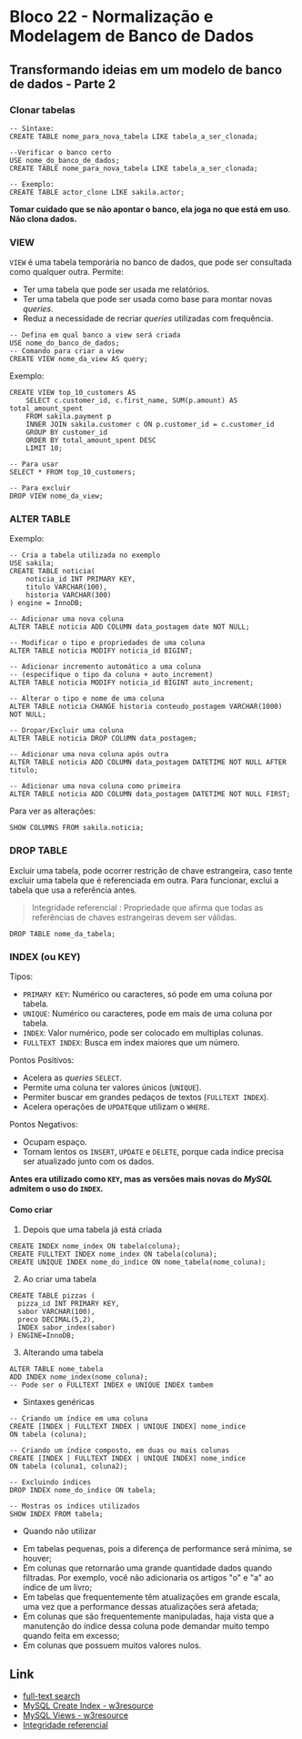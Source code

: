 # Bloco 22 - Normalização e Modelagem de Banco de Dados

## Transformando ideias em um modelo de banco de dados - Parte 2

### Clonar tabelas

```
-- Sintaxe:
CREATE TABLE nome_para_nova_tabela LIKE tabela_a_ser_clonada;

--Verificar o banco certo
USE nome_do_banco_de_dados;
CREATE TABLE nome_para_nova_tabela LIKE tabela_a_ser_clonada;

-- Exemplo:
CREATE TABLE actor_clone LIKE sakila.actor;
```

**Tomar cuidado que se não apontar o banco, ela joga no que está em uso**.
**Não clona dados.**

### VIEW

`VIEW` é uma tabela temporária no banco de dados, que pode ser consultada como qualquer outra. Permite:

- Ter uma tabela que pode ser usada me relatórios.
- Ter uma tabela que pode ser usada como base para montar novas *queries*.
- Reduz a necessidade de recriar *queries* utilizadas com frequência.

```
-- Defina em qual banco a view será criada
USE nome_do_banco_de_dados;
-- Comando para criar a view
CREATE VIEW nome_da_view AS query;
```

Exemplo:

```
CREATE VIEW top_10_customers AS
    SELECT c.customer_id, c.first_name, SUM(p.amount) AS total_amount_spent
    FROM sakila.payment p
    INNER JOIN sakila.customer c ON p.customer_id = c.customer_id
    GROUP BY customer_id
    ORDER BY total_amount_spent DESC
    LIMIT 10;

-- Para usar
SELECT * FROM top_10_customers;

-- Para excluir
DROP VIEW nome_da_view;
```

### ALTER TABLE

Exemplo:

```
-- Cria a tabela utilizada no exemplo
USE sakila;
CREATE TABLE noticia(
    noticia_id INT PRIMARY KEY,
    titulo VARCHAR(100),
    historia VARCHAR(300)
) engine = InnoDB;

-- Adicionar uma nova coluna
ALTER TABLE noticia ADD COLUMN data_postagem date NOT NULL;

-- Modificar o tipo e propriedades de uma coluna
ALTER TABLE noticia MODIFY noticia_id BIGINT;

-- Adicionar incremento automático a uma coluna
-- (especifique o tipo da coluna + auto_increment)
ALTER TABLE noticia MODIFY noticia_id BIGINT auto_increment;

-- Alterar o tipo e nome de uma coluna
ALTER TABLE noticia CHANGE historia conteudo_postagem VARCHAR(1000) NOT NULL;

-- Dropar/Excluir uma coluna
ALTER TABLE noticia DROP COLUMN data_postagem;

-- Adicionar uma nova coluna após outra
ALTER TABLE noticia ADD COLUMN data_postagem DATETIME NOT NULL AFTER titulo;

-- Adicionar uma nova coluna como primeira
ALTER TABLE noticia ADD COLUMN data_postagem DATETIME NOT NULL FIRST;
```

Para ver as alterações:
```
SHOW COLUMNS FROM sakila.noticia;
```

### DROP TABLE

Excluir uma tabela, pode ocorrer restrição de chave estrangeira, caso tente excluir uma tabela que é referenciada em outra. Para funcionar, exclui a tabela que usa a referência antes.

> Integridade referencial : Propriedade que afirma que todas as referências de chaves estrangeiras devem ser válidas.

```
DROP TABLE nome_da_tabela;
```

### INDEX (ou KEY)

Tipos:

- `PRIMARY KEY`: Numérico ou caracteres, só pode em uma coluna por tabela.
- `UNIQUE`: Numérico ou caracteres, pode em mais de uma coluna por tabela.
- `INDEX`: Valor numérico, pode ser colocado em multiplas colunas.
- `FULLTEXT INDEX`: Busca em index maiores que um número.

Pontos Positivos:

- Acelera as *queries* `SELECT`.
- Permite uma coluna ter valores únicos (`UNIQUE`).
- Permiter buscar em grandes pedaços de textos (`FULLTEXT INDEX`).
- Acelera operações de `UPDATE`que utilizam o `WHERE`.

Pontos Negativos:

- Ocupam espaço.
- Tornam lentos os `INSERT`, `UPDATE` e `DELETE`, porque cada indice precisa ser atualizado junto com os dados.

**Antes era utilizado como `KEY`, mas as versões mais novas do *MySQL* admitem o uso do `INDEX`.**

#### Como criar

1. Depois que uma tabela já está criada

```
CREATE INDEX nome_index ON tabela(coluna);
CREATE FULLTEXT INDEX nome_index ON tabela(coluna);
CREATE UNIQUE INDEX nome_do_indice ON nome_tabela(nome_coluna);
```

2. Ao criar uma tabela

```
CREATE TABLE pizzas (
  pizza_id INT PRIMARY KEY,
  sabor VARCHAR(100),
  preco DECIMAL(5,2),
  INDEX sabor_index(sabor)
) ENGINE=InnoDB;
```

3. Alterando uma tabela

```
ALTER TABLE nome_tabela
ADD INDEX nome_index(nome_coluna);
-- Pode ser o FULLTEXT INDEX e UNIQUE INDEX tambem
```

* Sintaxes genéricas

```
-- Criando um índice em uma coluna
CREATE [INDEX | FULLTEXT INDEX | UNIQUE INDEX] nome_indice
ON tabela (coluna);

-- Criando um índice composto, em duas ou mais colunas
CREATE [INDEX | FULLTEXT INDEX | UNIQUE INDEX] nome_indice
ON tabela (coluna1, coluna2);

-- Excluindo índices
DROP INDEX nome_do_indice ON tabela;

-- Mostras os indices utilizados
SHOW INDEX FROM tabela;
```

* Quando não utilizar

- Em tabelas pequenas, pois a diferença de performance será mínima, se houver;
- Em colunas que retornarão uma grande quantidade dados quando filtradas. Por exemplo, você não adicionaria os artigos "o" e "a" ao índice de um livro;
- Em tabelas que frequentemente têm atualizações em grande escala, uma vez que a performance dessas atualizações será afetada;
- Em colunas que são frequentemente manipuladas, haja vista que a manutenção do índice dessa coluna pode demandar muito tempo quando feita em excesso;
- Em colunas que possuem muitos valores nulos.

## Link

- [full-text search](https://www.mysqltutorial.org/mysql-natural-language-search.aspx)
- [MySQL Create Index - w3resource](https://www.w3resource.com/mysql/creating-table-advance/create-index.php)
- [MySQL Views - w3resource](https://www.w3resource.com/mysql/mysql-views.php)
- [Integridade referencial](https://pt.wikipedia.org/wiki/Integridade_referencial)
